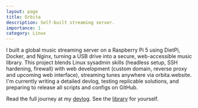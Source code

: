 ```yaml
---
layout: page
title: Orbita
description: Self-built streaming server.
importance: 1
category: Linux
---
```

I built a global music streaming server on a Raspberry Pi 5 using DietPi, Docker, and Nginx, turning a USB drive into a secure, web-accessible music library. This project blends Linux sysadmin skills (headless setup, SSH hardening, firewall) with web development (custom domain, reverse proxy and upcoming web interface), streaming tunes anywhere via orbita.website. I'm currently writing a detailed devlog, testing replicable solutions, and preparing to release all scripts and configs on GitHub. 

Read the full journey at my [devlog](https://orbita.website).
See the [library](https://demo.orbita.website) for yourself.
